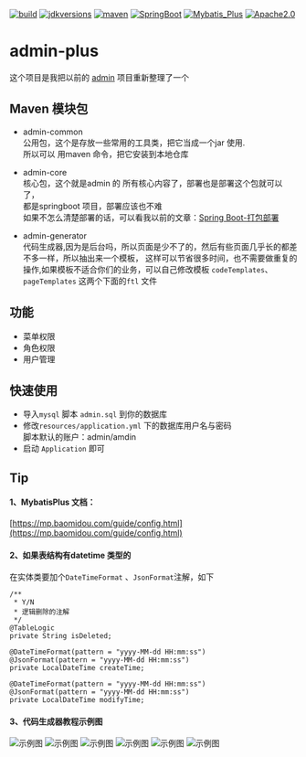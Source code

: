 [![build](https://img.shields.io/badge/build-passing-success.svg)]()
[![jdkversions](https://img.shields.io/badge/Java-1.8%2B-success.svg)]()
[![maven](https://img.shields.io/badge/Maven-V3.3.9-success.svg)]()
[![SpringBoot](https://img.shields.io/badge/SpringBoot-V2.1.0-success.svg)]()
[![Mybatis_Plus](https://img.shields.io/badge/Mybatis_Plus-V3.0.1-success.svg)]()
[![Apache2.0](https://img.shields.io/badge/Apache-2.0-success.svg)]()

# admin-plus
这个项目是我把以前的 [admin](https://github.com/rstyro/admin) 项目重新整理了一个

## Maven 模块包
+ admin-common     
公用包，这个是存放一些常用的工具类，把它当成一个jar 使用.  
所以可以 用maven 命令，把它安装到本地仓库
+ admin-core       
核心包，这个就是admin 的 所有核心内容了，部署也是部署这个包就可以了，  
都是springboot 项目，部署应该也不难  
如果不怎么清楚部署的话，可以看我以前的文章：[Spring Boot-打包部署](https://rstyro.github.io/blog/2017/09/20/Spring%20Boot%20(%E5%8D%81)%EF%BC%9A%E6%89%93%E5%8C%85%E9%83%A8%E7%BD%B2/)

+ admin-generator  
代码生成器,因为是后台吗，所以页面是少不了的，然后有些页面几乎长的都差不多一样，所以抽出来一个模板，
这样可以节省很多时间，也不需要做重复的操作,如果模板不适合你们的业务，可以自己修改模板
`codeTemplates`、`pageTemplates` 这两个下面的`ftl` 文件


## 功能
+ 菜单权限
+ 角色权限
+ 用户管理

## 快速使用
+ 导入`mysql` 脚本 `admin.sql` 到你的数据库
+ 修改`resources/application.yml` 下的数据库用户名与密码  
脚本默认的账户：admin/amdin
+ 启动 `Application` 即可

## Tip
#### 1、MybatisPlus 文档：  
[https://mp.baomidou.com/guide/config.html](https://mp.baomidou.com/guide/config.html)

#### 2、如果表结构有datetime 类型的  
在实体类要加个`DateTimeFormat` 、`JsonFormat`注解，如下
```
/**
 * Y/N
 * 逻辑删除的注解
 */
@TableLogic
private String isDeleted;

@DateTimeFormat(pattern = "yyyy-MM-dd HH:mm:ss")
@JsonFormat(pattern = "yyyy-MM-dd HH:mm:ss")
private LocalDateTime createTime;

@DateTimeFormat(pattern = "yyyy-MM-dd HH:mm:ss")
@JsonFormat(pattern = "yyyy-MM-dd HH:mm:ss")
private LocalDateTime modifyTime;

```

#### 3、代码生成器教程示例图

![示例图](https://github.com/rstyro/admin-plus/blob/master/1.png)
![示例图](https://github.com/rstyro/admin-plus/blob/master/2.png)
![示例图](https://github.com/rstyro/admin-plus/blob/master/3.png)
![示例图](https://github.com/rstyro/admin-plus/blob/master/4.png)
![示例图](https://github.com/rstyro/admin-plus/blob/master/5.png)
![示例图](https://github.com/rstyro/admin-plus/blob/master/6.png)
